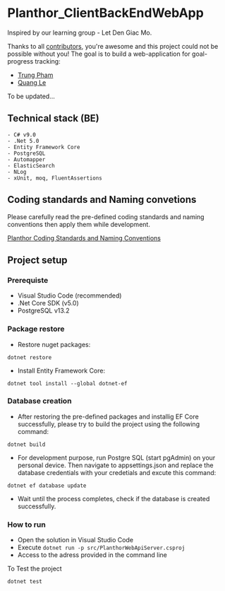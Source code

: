 # Planthor_ClientBackEndWebApp

Inspired by our learning group - Let Den Giac Mo.

Thanks to all [contributors](https://github.com/Planthor-Team/Planthor_ClientBackEndWebApp/graphs/contributors), you're awesome and this project could not be possible without you! The goal is to build a web-application for goal-progress tracking:
- [Trung Pham](https://github.com/zovippro1996)
- [Quang Le](https://github.com/quanglegl1404)

To be updated...

## Technical stack (BE)
```
- C# v9.0
- .Net 5.0
- Entity Framework Core
- PostgreSQL
- Automapper
- ElasticSearch
- NLog
- xUnit, moq, FluentAssertions
```
## Coding standards and Naming convetions

Please carefully read the pre-defined coding standards and naming conventions then apply them while development.

[Planthor Coding Standards and Naming Conventions](Planthor%20Coding%20Standards%20and%20Naming%20Convetions.md)
## Project setup

### Prerequiste

- Visual Studio Code (recommended)
- .Net Core SDK (v5.0)
- PostgreSQL v13.2

### Package restore

- Restore nuget packages:
```
dotnet restore
```
- Install Entity Framework Core:
```
dotnet tool install --global dotnet-ef
```

### Database creation

- After restoring the pre-defined packages and installig EF Core successfully, please try to build the project using the following command:

```
dotnet build
```

- For development purpose, run Postgre SQL (start pgAdmin) on your personal device. Then navigate to appsettings.json and replace the database credentials with your credetials and excute this command:
```
dotnet ef database update
```

- Wait until the process completes, check if the database is created successfully.

### How to run

- Open the solution in Visual Studio Code
- Execute ```dotnet run -p src/PlanthorWebApiServer.csproj``` 
- Access to the adress provided in the command line

To Test the project
```
dotnet test
```

